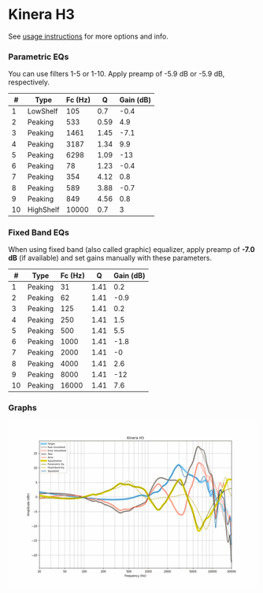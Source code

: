 # Kinera H3
See [usage instructions](https://github.com/jaakkopasanen/AutoEq#usage) for more options and info.

### Parametric EQs
You can use filters 1-5 or 1-10. Apply preamp of -5.9 dB or -5.9 dB, respectively.

|   # | Type      |   Fc (Hz) |    Q |   Gain (dB) |
|-----|-----------|-----------|------|-------------|
|   1 | LowShelf  |       105 | 0.7  |        -0.4 |
|   2 | Peaking   |       533 | 0.59 |         4.9 |
|   3 | Peaking   |      1461 | 1.45 |        -7.1 |
|   4 | Peaking   |      3187 | 1.34 |         9.9 |
|   5 | Peaking   |      6298 | 1.09 |       -13   |
|   6 | Peaking   |        78 | 1.23 |        -0.4 |
|   7 | Peaking   |       354 | 4.12 |         0.8 |
|   8 | Peaking   |       589 | 3.88 |        -0.7 |
|   9 | Peaking   |       849 | 4.56 |         0.8 |
|  10 | HighShelf |     10000 | 0.7  |         3   |

### Fixed Band EQs
When using fixed band (also called graphic) equalizer, apply preamp of **-7.0 dB** (if available) and set gains manually with these parameters.

|   # | Type    |   Fc (Hz) |    Q |   Gain (dB) |
|-----|---------|-----------|------|-------------|
|   1 | Peaking |        31 | 1.41 |         0.2 |
|   2 | Peaking |        62 | 1.41 |        -0.9 |
|   3 | Peaking |       125 | 1.41 |         0.2 |
|   4 | Peaking |       250 | 1.41 |         1.5 |
|   5 | Peaking |       500 | 1.41 |         5.5 |
|   6 | Peaking |      1000 | 1.41 |        -1.8 |
|   7 | Peaking |      2000 | 1.41 |        -0   |
|   8 | Peaking |      4000 | 1.41 |         2.6 |
|   9 | Peaking |      8000 | 1.41 |       -12   |
|  10 | Peaking |     16000 | 1.41 |         7.6 |

### Graphs
![](./Kinera%20H3.png)

